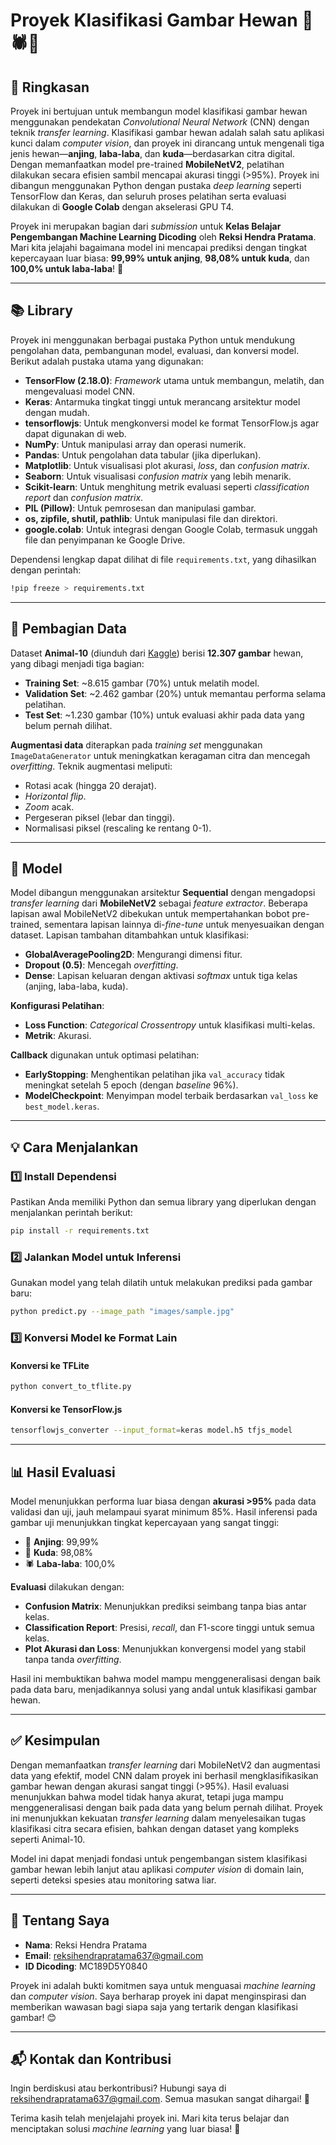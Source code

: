 # Proyek Klasifikasi Gambar Hewan 🐶🕷️🐎

## 📝 Ringkasan

Proyek ini bertujuan untuk membangun model klasifikasi gambar hewan menggunakan pendekatan *Convolutional Neural Network* (CNN) dengan teknik *transfer learning*. Klasifikasi gambar hewan adalah salah satu aplikasi kunci dalam *computer vision*, dan proyek ini dirancang untuk mengenali tiga jenis hewan—**anjing**, **laba-laba**, dan **kuda**—berdasarkan citra digital. Dengan memanfaatkan model pre-trained **MobileNetV2**, pelatihan dilakukan secara efisien sambil mencapai akurasi tinggi (>95%). Proyek ini dibangun menggunakan Python dengan pustaka *deep learning* seperti TensorFlow dan Keras, dan seluruh proses pelatihan serta evaluasi dilakukan di **Google Colab** dengan akselerasi GPU T4.

Proyek ini merupakan bagian dari *submission* untuk **Kelas Belajar Pengembangan Machine Learning Dicoding** oleh **Reksi Hendra Pratama**. Mari kita jelajahi bagaimana model ini mencapai prediksi dengan tingkat kepercayaan luar biasa: **99,99% untuk anjing**, **98,08% untuk kuda**, dan **100,0% untuk laba-laba**! 🎉

---

## 📚 Library

Proyek ini menggunakan berbagai pustaka Python untuk mendukung pengolahan data, pembangunan model, evaluasi, dan konversi model. Berikut adalah pustaka utama yang digunakan:

- **TensorFlow (2.18.0)**: *Framework* utama untuk membangun, melatih, dan mengevaluasi model CNN.
- **Keras**: Antarmuka tingkat tinggi untuk merancang arsitektur model dengan mudah.
- **tensorflowjs**: Untuk mengkonversi model ke format TensorFlow.js agar dapat digunakan di web.
- **NumPy**: Untuk manipulasi array dan operasi numerik.
- **Pandas**: Untuk pengolahan data tabular (jika diperlukan).
- **Matplotlib**: Untuk visualisasi plot akurasi, *loss*, dan *confusion matrix*.
- **Seaborn**: Untuk visualisasi *confusion matrix* yang lebih menarik.
- **Scikit-learn**: Untuk menghitung metrik evaluasi seperti *classification report* dan *confusion matrix*.
- **PIL (Pillow)**: Untuk pemrosesan dan manipulasi gambar.
- **os, zipfile, shutil, pathlib**: Untuk manipulasi file dan direktori.
- **google.colab**: Untuk integrasi dengan Google Colab, termasuk unggah file dan penyimpanan ke Google Drive.

Dependensi lengkap dapat dilihat di file `requirements.txt`, yang dihasilkan dengan perintah:
```bash
!pip freeze > requirements.txt
```

---

## 📂 Pembagian Data

Dataset **Animal-10** (diunduh dari [Kaggle](https://www.kaggle.com/datasets/alessiocorrado99/animals10)) berisi **12.307 gambar** hewan, yang dibagi menjadi tiga bagian:
- **Training Set**: ~8.615 gambar (70%) untuk melatih model.
- **Validation Set**: ~2.462 gambar (20%) untuk memantau performa selama pelatihan.
- **Test Set**: ~1.230 gambar (10%) untuk evaluasi akhir pada data yang belum pernah dilihat.

**Augmentasi data** diterapkan pada *training set* menggunakan `ImageDataGenerator` untuk meningkatkan keragaman citra dan mencegah *overfitting*. Teknik augmentasi meliputi:
- Rotasi acak (hingga 20 derajat).
- *Horizontal flip*.
- *Zoom* acak.
- Pergeseran piksel (lebar dan tinggi).
- Normalisasi piksel (rescaling ke rentang 0-1).


---

## 🧠 Model

Model dibangun menggunakan arsitektur **Sequential** dengan mengadopsi *transfer learning* dari **MobileNetV2** sebagai *feature extractor*. Beberapa lapisan awal MobileNetV2 dibekukan untuk mempertahankan bobot pre-trained, sementara lapisan lainnya di-*fine-tune* untuk menyesuaikan dengan dataset. Lapisan tambahan ditambahkan untuk klasifikasi:
- **GlobalAveragePooling2D**: Mengurangi dimensi fitur.
- **Dropout (0.5)**: Mencegah *overfitting*.
- **Dense**: Lapisan keluaran dengan aktivasi *softmax* untuk tiga kelas (anjing, laba-laba, kuda).

**Konfigurasi Pelatihan**:
- **Loss Function**: *Categorical Crossentropy* untuk klasifikasi multi-kelas.
- **Metrik**: Akurasi.

**Callback** digunakan untuk optimasi pelatihan:
- **EarlyStopping**: Menghentikan pelatihan jika `val_accuracy` tidak meningkat setelah 5 epoch (dengan *baseline* 96%).
- **ModelCheckpoint**: Menyimpan model terbaik berdasarkan `val_loss` ke `best_model.keras`.

---

## **💡 Cara Menjalankan**  
### **1️⃣ Install Dependensi**  
Pastikan Anda memiliki Python dan semua library yang diperlukan dengan menjalankan perintah berikut:  
```bash  
pip install -r requirements.txt  
```  

### **2️⃣ Jalankan Model untuk Inferensi**  
Gunakan model yang telah dilatih untuk melakukan prediksi pada gambar baru:  
```bash  
python predict.py --image_path "images/sample.jpg"  
```  

### **3️⃣ Konversi Model ke Format Lain**  
#### **Konversi ke TFLite**  
```bash  
python convert_to_tflite.py  
```  
#### **Konversi ke TensorFlow.js**  
```bash  
tensorflowjs_converter --input_format=keras model.h5 tfjs_model  
```  

---

## 📊 Hasil Evaluasi

Model menunjukkan performa luar biasa dengan **akurasi >95%** pada data validasi dan uji, jauh melampaui syarat minimum 85%. Hasil inferensi pada gambar uji menunjukkan tingkat kepercayaan yang sangat tinggi:
- 🐶 **Anjing**: 99,99%
- 🐎 **Kuda**: 98,08%
- 🕷️ **Laba-laba**: 100,0%

**Evaluasi** dilakukan dengan:
- **Confusion Matrix**: Menunjukkan prediksi seimbang tanpa bias antar kelas.
- **Classification Report**: Presisi, *recall*, dan F1-score tinggi untuk semua kelas.
- **Plot Akurasi dan Loss**: Menunjukkan konvergensi model yang stabil tanpa tanda *overfitting*.

Hasil ini membuktikan bahwa model mampu menggeneralisasi dengan baik pada data baru, menjadikannya solusi yang andal untuk klasifikasi gambar hewan.

---

## ✅ Kesimpulan

Dengan memanfaatkan *transfer learning* dari MobileNetV2 dan augmentasi data yang efektif, model CNN dalam proyek ini berhasil mengklasifikasikan gambar hewan dengan akurasi sangat tinggi (>95%). Hasil evaluasi menunjukkan bahwa model tidak hanya akurat, tetapi juga mampu menggeneralisasi dengan baik pada data yang belum pernah dilihat. Proyek ini menunjukkan kekuatan *transfer learning* dalam menyelesaikan tugas klasifikasi citra secara efisien, bahkan dengan dataset yang kompleks seperti Animal-10.

Model ini dapat menjadi fondasi untuk pengembangan sistem klasifikasi gambar hewan lebih lanjut atau aplikasi *computer vision* di domain lain, seperti deteksi spesies atau monitoring satwa liar.

---

## 🙋 Tentang Saya

- **Nama**: Reksi Hendra Pratama
- **Email**: reksihendrapratama637@gmail.com
- **ID Dicoding**: MC189D5Y0840

Proyek ini adalah bukti komitmen saya untuk menguasai *machine learning* dan *computer vision*. Saya berharap proyek ini dapat menginspirasi dan memberikan wawasan bagi siapa saja yang tertarik dengan klasifikasi gambar! 😊

---



## 📬 Kontak dan Kontribusi

Ingin berdiskusi atau berkontribusi? Hubungi saya di [reksihendrapratama637@gmail.com](mailto:reksihendrapratama637@gmail.com). Semua masukan sangat dihargai! 🙌

Terima kasih telah menjelajahi proyek ini. Mari kita terus belajar dan menciptakan solusi *machine learning* yang luar biasa! 🚀

